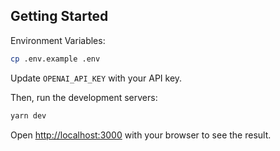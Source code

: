 ## Getting Started

Environment Variables:
```bash
cp .env.example .env
```

Update `OPENAI_API_KEY` with your API key.

Then, run the development servers:

```bash
yarn dev
```

Open [http://localhost:3000](http://localhost:3000) with your browser to see the result.
